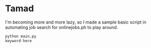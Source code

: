 # Tamad
I'm becoming more and more lazy, so I made a sample basic script in automating job search for onlinejobs.ph to play around.

```python
python main.py 
keyword-here
```
